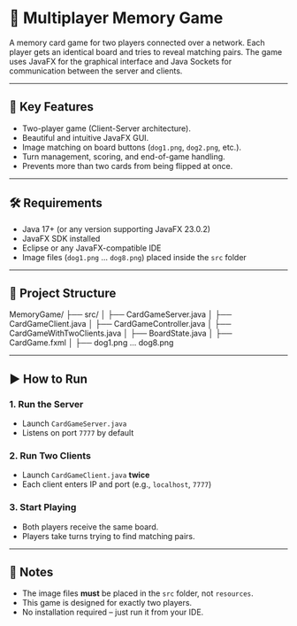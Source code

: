 # 🧠 Multiplayer Memory Game

A memory card game for two players connected over a network. Each player gets an identical board and tries to reveal matching pairs. 
The game uses JavaFX for the graphical interface and Java Sockets for communication between the server and clients.

---

## 🚀 Key Features

- Two-player game (Client-Server architecture).
- Beautiful and intuitive JavaFX GUI.
- Image matching on board buttons (`dog1.png`, `dog2.png`, etc.).
- Turn management, scoring, and end-of-game handling.
- Prevents more than two cards from being flipped at once.

---

## 🛠️ Requirements

- Java 17+ (or any version supporting JavaFX 23.0.2)
- JavaFX SDK installed
- Eclipse or any JavaFX-compatible IDE
- Image files (`dog1.png` ... `dog8.png`) placed inside the `src` folder

---

## 📁 Project Structure
MemoryGame/
├── src/
│ ├── CardGameServer.java
│ ├── CardGameClient.java
│ ├── CardGameController.java
│ ├── CardGameWithTwoClients.java
│ ├── BoardState.java
│ ├── CardGame.fxml
│ ├── dog1.png ... dog8.png


---

## ▶️ How to Run

### 1. Run the Server
- Launch `CardGameServer.java`
- Listens on port `7777` by default

### 2. Run Two Clients
- Launch `CardGameClient.java` **twice**
- Each client enters IP and port (e.g., `localhost`, `7777`)

### 3. Start Playing
- Both players receive the same board.
- Players take turns trying to find matching pairs.

---

## 📝 Notes

- The image files **must** be placed in the `src` folder, not `resources`.
- This game is designed for exactly two players.
- No installation required – just run it from your IDE.




